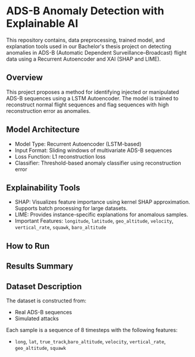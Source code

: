# ADS-B Anomaly Detection with Explainable AI

This repository contains, data preprocessing, trained model, and explanation tools used in our Bachelor's thesis project on detecting anomalies in ADS-B (Automatic Dependent Surveillance–Broadcast) flight data using a Recurrent Autoencoder and XAI (SHAP and LIME).

## Overview

This project proposes a method for identifying injected or manipulated ADS-B sequences using a LSTM Autoencoder. The model is trained to reconstruct normal flight sequences and flag sequences with high reconstruction error as anomalies. 

## Model Architecture

- Model Type: Recurrent Autoencoder (LSTM-based)
- Input Format: Sliding windows of multivariate ADS-B sequences
- Loss Function: L1 reconstruction loss
- Classifier: Threshold-based anomaly classifier using reconstruction error

## Explainability Tools

- SHAP: Visualizes feature importance using kernel SHAP approximation. Supports batch processing for large datasets.
- LIME: Provides instance-specific explanations for anomalous samples.
- Important Features: `longitude`, `latitude`, `geo_altitude`, `velocity`, `vertical_rate`, `squawk`, `baro_altitude`

## How to Run

## Results Summary

## Dataset Description

The dataset is constructed from:
- Real ADS-B sequences
- Simulated attacks

Each sample is a sequence of 8 timesteps with the following features:
- `long`, `lat`, `true_track`,`baro_altitude`, `velocity`, `vertical_rate`, `geo_altitude`, `squawk`
